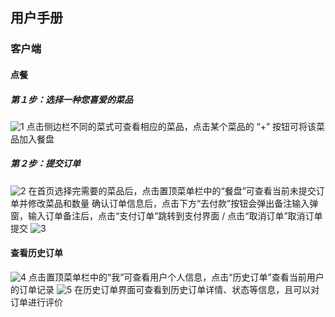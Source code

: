##  用户手册
###  客户端
####  点餐
#####  第１步：选择一种您喜爱的菜品
![1](../image/handbook/1.png)
点击侧边栏不同的菜式可查看相应的菜品，点击某个菜品的 “+” 按钮可将该菜品加入餐盘
#####  第２步：提交订单
![2](../image/handbook/2.png)
在首页选择完需要的菜品后，点击置顶菜单栏中的“餐盘”可查看当前未提交订单并修改菜品和数量
确认订单信息后，点击下方“去付款”按钮会弹出备注输入弹窗，输入订单备注后，点击“支付订单”跳转到支付界面 / 点击“取消订单”取消订单提交
![3](../image/handbook/3.png)
####  查看历史订单
![4](../image/handbook/4.png)
点击置顶菜单栏中的“我”可查看用户个人信息，点击“历史订单”查看当前用户的订单记录
![5](../image/handbook/5.png)
在历史订单界面可查看到历史订单详情、状态等信息，且可以对订单进行评价

